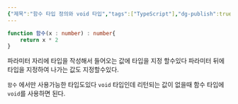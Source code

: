 ```yaml
---
{"제목":"함수 타입 정의와 void 타입","tags":["TypeScript"],"dg-publish":true,"permalink":"/공부/TypeScript/함수 타입 정의와 void 타입/","dgPassFrontmatter":true,"created":"2025-03-21T23:33:55.522+09:00","updated":"2025-04-12T00:05:30.547+09:00"}
---
```


```ts
function 함수(x : number) : number{
	return x * 2
}
```

파라미터 자리에 타입을 작성해서 들어오는 값에 타입을 지정 할수있다
파라미터 뒤에 타입을 지정하여 나가는 값도 지정할수있다.


`함수` 에서만 사용가능한 타입도있다 `void` 타입인데 리턴되는 값이 없을때 함수 타입에 `void`를 사용하면 된다.

